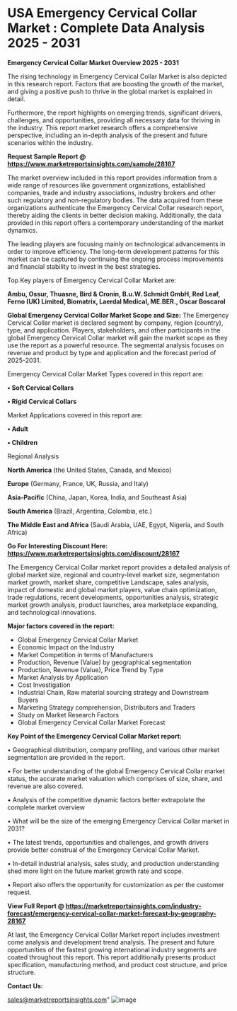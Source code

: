 # USA Emergency Cervical Collar Market : Complete Data Analysis 2025 - 2031

<Strong> Emergency Cervical Collar Market Overview 2025 - 2031</strong>

The rising technology in Emergency Cervical Collar Market is also depicted in this research report. Factors that are boosting the growth of the market, and giving a positive push to thrive in the global market is explained in detail.

Furthermore, the report highlights on emerging trends, significant drivers, challenges, and opportunities, providing all necessary data for thriving in the industry. This report market research offers a comprehensive perspective, including an in-depth analysis of the present and future scenarios within the industry.

<strong>Request Sample Report @ <a href=https://www.marketreportsinsights.com/sample/28167>https://www.marketreportsinsights.com/sample/28167</a></strong>

The market overview included in this report provides information from a wide range of resources like government organizations, established companies, trade and industry associations, industry brokers and other such regulatory and non-regulatory bodies. The data acquired from these organizations authenticate the Emergency Cervical Collar research report, thereby aiding the clients in better decision making. Additionally, the data provided in this report offers a contemporary understanding of the market dynamics.

The leading players are focusing mainly on technological advancements in order to improve efficiency. The long-term development patterns for this market can be captured by continuing the ongoing process improvements and financial stability to invest in the best strategies.

Top Key players of Emergency Cervical Collar Market are:

<strong>Ambu, Ossur, Thuasne, Bird & Cronin, B.u.W. Schmidt GmbH, Red Leaf, Ferno (UK) Limited, Biomatrix, Laerdal Medical, ME.BER., Oscar Boscarol</strong>

<strong><b>Global Emergency Cervical Collar Market Scope and Size:</b></strong>
The Emergency Cervical Collar market is declared segment by company, region (country), type, and application. Players, stakeholders, and other participants in the global Emergency Cervical Collar market will gain the market scope as they use the report as a powerful resource. The segmental analysis focuses on revenue and product by type and application and the forecast period of 2025-2031.

Emergency Cervical Collar Market Types covered in this report are:

<strong>• Soft Cervical Collars

• Rigid Cervical Collars</strong>

Market Applications covered in this report are:

<strong>• Adult

• Children</strong> 

Regional Analysis

<strong>North America</strong> (the United States, Canada, and Mexico)

<strong>Europe</strong> (Germany, France, UK, Russia, and Italy)

<strong>Asia-Pacific</strong> (China, Japan, Korea, India, and Southeast Asia)

<strong>South America</strong> (Brazil, Argentina, Colombia, etc.)

<strong>The Middle East and Africa</strong> (Saudi Arabia, UAE, Egypt, Nigeria, and South Africa)

<strong>Go For Interesting Discount Here: <a href=https://www.marketreportsinsights.com/discount/28167>https://www.marketreportsinsights.com/discount/28167</a></strong>

The Emergency Cervical Collar market report provides a detailed analysis of global market size, regional and country-level market size, segmentation market growth, market share, competitive Landscape, sales analysis, impact of domestic and global market players, value chain optimization, trade regulations, recent developments, opportunities analysis, strategic market growth analysis, product launches, area marketplace expanding, and technological innovations.

<strong><b>Major factors covered in the report:</b></strong>
<ul>
  <li>Global Emergency Cervical Collar Market </li>
  <li>Economic Impact on the Industry</li>
  <li>Market Competition in terms of Manufacturers</li>
  <li>Production, Revenue (Value) by geographical segmentation</li>
  <li>Production, Revenue (Value), Price Trend by Type</li>
  <li>Market Analysis by Application</li>
  <li>Cost Investigation</li>
  <li>Industrial Chain, Raw material sourcing strategy and Downstream Buyers</li>
  <li>Marketing Strategy comprehension, Distributors and Traders</li>
  <li>Study on Market Research Factors</li>
  <li>Global Emergency Cervical Collar Market Forecast</li>
</ul>

<strong><b>Key Point of the Emergency Cervical Collar Market report:</b></strong>

• Geographical distribution, company profiling, and various other market segmentation are provided in the report.

• For better understanding of the global Emergency Cervical Collar market status, the accurate market valuation which comprises of size, share, and revenue are also covered.

• Analysis of the competitive dynamic factors better extrapolate the complete market overview

• What will be the size of the emerging Emergency Cervical Collar market in 2031?

• The latest trends, opportunities and challenges, and growth drivers provide better construal of the Emergency Cervical Collar Market.

• In-detail industrial analysis, sales study, and production understanding shed more light on the future market growth rate and scope.

• Report also offers the opportunity for customization as per the customer request.

<strong><b>View Full Report @ <a href=https://marketreportsinsights.com/industry-forecast/emergency-cervical-collar-market-forecast-by-geography-28167>https://marketreportsinsights.com/industry-forecast/emergency-cervical-collar-market-forecast-by-geography-28167</a></b></strong>


At last, the Emergency Cervical Collar Market report includes investment come analysis and development trend analysis. The present and future opportunities of the fastest growing international industry segments are coated throughout this report. This report additionally presents product specification, manufacturing method, and product cost structure, and price structure.

<strong>Contact Us:</strong>

sales@marketreportsinsights.com"
![image](https://github.com/user-attachments/assets/76e2f54f-29a3-4518-807c-c094fedbe8cd)
